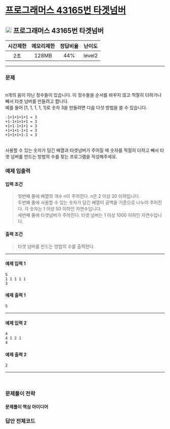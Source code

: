
# [프로그래머스 43165번 타겟넘버](https://school.programmers.co.kr/learn/courses/30/lessons/43165?language=python3)

## <img src="https://raw.githubusercontent.com/gudals-kim/Studyroom/0c61bf1ad9b6434ff624dbab4012654df8c92b01/codingtest/img/rank/level_2.svg" width="20"> 프로그래머스 43165번 타겟넘버 


| 시간제한 | 메모리제한 | 정답비율 |  난이도   | 
|:----:|:-----:|:----:|:------:|
|  2초  | 128MB | 44%  | level2 |

---

### 문제

<br> n개의 음이 아닌 정수들이 있습니다. 이 정수들을 순서를 바꾸지 않고 적절히 더하거나 빼서 타겟 넘버를 만들려고 합니다. 
<br> 예를 들어 [1, 1, 1, 1, 1]로 숫자 3을 만들려면 다음 다섯 방법을 쓸 수 있습니다.

```
-1+1+1+1+1 = 3
+1-1+1+1+1 = 3
+1+1-1+1+1 = 3
+1+1+1-1+1 = 3
+1+1+1+1-1 = 3
```

<br> 사용할 수 있는 숫자가 담긴 배열과 타겟넘버가 주어질 때 숫자를 적절히 더하고 빼서 타겟 넘버를 만드는 방법의 수를 찾는 프로그램을 작성해주세요.




### 예제 입출력

#### 입력 조건
> 첫번째 줄에 배열의 개수 n이 주어진다. n은 2 이상 20 이하입니다.  <br>
> 두번째 줄에 사용할 수 있는 숫자가 담긴 배열이 공백을 기준으로 나누어 주어진다. 각 숫자는 1 이상 50 이하인 자연수입니다.  <br>
> 세번째 줄에 타겟넘버가 주어진다. 타겟 넘버는 1 이상 1000 이하인 자연수입니다.  <br>
  #### 출력 조건
> 타겟 넘버를 만드는 방법의 수를 출력한다. <br>

---

#### 예제 입력 1
```
5
1 1 1 1 1
3
```
#### 예제 출력 1
```
5
```

---
#### 예제 입력 2
```
4
4 1 2 1
4
```
#### 예제 출력 2
```
2
```

---

<br>

### 문제풀이 전략



#### 문제풀이 핵심 아이디어




### 답안 전체코드

```py

```
